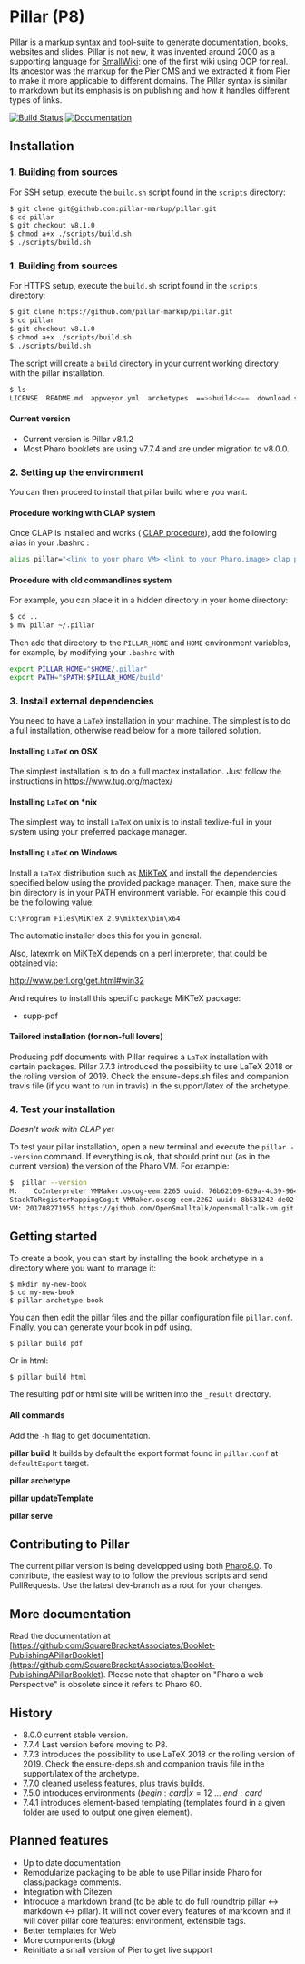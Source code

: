 # Pillar (P8)

Pillar is a markup syntax and tool-suite to generate documentation, books, websites and slides. Pillar is not new, it was invented around 2000 as a supporting language for [SmallWiki](https://www.slideshare.net/esug/smallwiki-smalltalk-wiki-towards-cms): one of the first wiki using OOP for real. Its ancestor was the markup for the Pier CMS and we extracted it from Pier to make it more applicable to different domains. The Pillar syntax is similar to markdown but its emphasis is on publishing and how it handles different types of links.

[![Build Status](https://travis-ci.org/pillar-markup/pillar.svg?branch=stable)](https://travis-ci.org/pillar-markup/pillar)
[![Documentation](https://img.shields.io/badge/Documentation-download-green.svg)](https://github.com/SquareBracketAssociates/Booklet-PublishingAPillarBooklet)

## Installation

### 1. Building from sources
For SSH setup, execute the `build.sh` script found in the `scripts` directory:

```bash
$ git clone git@github.com:pillar-markup/pillar.git
$ cd pillar
$ git checkout v8.1.0
$ chmod a+x ./scripts/build.sh
$ ./scripts/build.sh
```

### 1. Building from sources
For HTTPS setup, execute the `build.sh` script found in the `scripts` directory:

```bash
$ git clone https://github.com/pillar-markup/pillar.git
$ cd pillar
$ git checkout v8.1.0
$ chmod a+x ./scripts/build.sh
$ ./scripts/build.sh
```




The script will create a `build` directory in your current working directory with the pillar installation.

```bash
$ ls
LICENSE  README.md  appveyor.yml  archetypes  ==>>build<<==  download.sh  scripts  src
```


#### Current version

- Current version is Pillar v8.1.2
- Most Pharo booklets are using v7.7.4 and are under migration to v8.0.0.



### 2. Setting up the environment

You can then proceed to install that pillar build where you want.

#### Procedure working with CLAP system

Once CLAP is installed and works ( [CLAP procedure](https://github.com/cdlm/clap-st)), add the following alias in your .bashrc :

```bash
alias pillar="<link to your pharo VM> <link to your Pharo.image> clap pillar"
```

#### Procedure with old commandlines system

For example, you can place it in a hidden directory in your home directory:

```bash
$ cd ..
$ mv pillar ~/.pillar
```

Then add that directory to the `PILLAR_HOME` and `HOME` environment variables, for example, by modifying your `.bashrc` with

```bash
export PILLAR_HOME="$HOME/.pillar"
export PATH="$PATH:$PILLAR_HOME/build"
```

### 3. Install external dependencies

You need to have a `LaTeX` installation in your machine. The simplest is to do a full installation, otherwise read below for a more tailored solution.

#### Installing `LaTeX` on OSX

The simplest installation is to do a full mactex installation. Just follow the instructions in https://www.tug.org/mactex/

#### Installing `LaTeX` on *nix

The simplest way to install `LaTeX` on unix is to install texlive-full in your system using your preferred package manager.

#### Installing `LaTeX` on Windows

Install a `LaTeX` distribution such as [MiKTeX](https://miktex.org/) and install the dependencies specified below using the provided package manager. Then, make sure the bin directory is in your PATH environment variable. For example this could be the following value:

```
C:\Program Files\MiKTeX 2.9\miktex\bin\x64
```

The automatic installer does this for you in general.

Also, latexmk on MiKTeX depends on a perl interpreter, that could be obtained via:

http://www.perl.org/get.html#win32

And requires to install this specific package MiKTeX package:
- supp-pdf

#### Tailored installation (for non-full lovers)
Producing pdf documents with Pillar requires a `LaTeX` installation with certain packages. 
Pillar 7.7.3 introduced the possibility to use LaTeX 2018 or the rolling version of 2019. 
Check the ensure-deps.sh files and companion travis file (if you want to run in travis) in the support/latex of the archetype.


### 4. Test your installation

_Doesn't work with CLAP yet_

To test your pillar installation, open a new terminal and execute the `pillar --version` command.
If everything is ok, that should print out (as in the current version) the version of the Pharo VM.
For example:

```bash
$  pillar --version
M:    CoInterpreter VMMaker.oscog-eem.2265 uuid: 76b62109-629a-4c39-9641-67b53321df9a Aug 27 2017
StackToRegisterMappingCogit VMMaker.oscog-eem.2262 uuid: 8b531242-de02-48aa-b418-8d2dde0bec6c Aug 27 2017
VM: 201708271955 https://github.com/OpenSmalltalk/opensmalltalk-vm.git $ Date: Sun Aug 27 21:55:26 2017 +0200 $ Plugins: 201708271955 https://github.com/OpenSmalltalk/opensmalltalk-vm.git $
```

## Getting started

To create a book, you can start by installing the book archetype in a directory where you want to manage it:

```
$ mkdir my-new-book
$ cd my-new-book
$ pillar archetype book
```

You can then edit the pillar files and the pillar configuration file `pillar.conf`.
Finally, you can generate your book in pdf using.

```
$ pillar build pdf
```

Or in html:

```
$ pillar build html
```

The resulting pdf or html site will be written into the `_result` directory.

#### All commands

Add the `-h` flag to get documentation.

**pillar build**
It builds by default the export format found in `pillar.conf` at `defaultExport` target.

**pillar archetype**

**pillar updateTemplate**

**pillar serve**

## Contributing to Pillar
The current pillar version is being developped using both [Pharo8.0](www.pharo.org).
To contribute, the easiest way to to follow the previous scripts and send PullRequests.
Use the latest dev-branch as a root for your changes.

## More documentation

Read the documentation at [https://github.com/SquareBracketAssociates/Booklet-PublishingAPillarBooklet](https://github.com/SquareBracketAssociates/Booklet-PublishingAPillarBooklet).
Please note that chapter on "Pharo a web Perspective" is obsolete since it refers to Pharo 60.

## History
- 8.0.0 current stable version.
- 7.7.4 Last version before moving to P8.
- 7.7.3 introduces the possibility to use LaTeX 2018 or the rolling version of 2019. Check the ensure-deps.sh and companion travis file in the support/latex of the archetype.
- 7.7.0 cleaned useless features, plus travis builds. 
- 7.5.0 introduces environments (${begin:card|x=12}$ ... ${end:card}$
- 7.4.1 introduces element-based templating (templates found in a given folder are used to output one given element).

## Planned features
- Up to date documentation
- Remodularize packaging to be able to use Pillar inside Pharo for class/package comments.
- Integration with Citezen
- Introduce a markdown brand (to be able to do full roundtrip pillar <-> markdown <-> pillar). It will not cover every features of markdown and it will cover pillar core features: environment, extensible tags.
- Better templates for Web
- More components (blog)
- Reinitiate a small version of Pier to get live support
